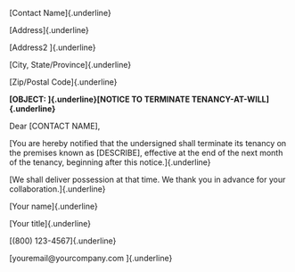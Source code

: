 [Contact Name]{.underline}

[Address]{.underline}

[Address2 ]{.underline}

[City, State/Province]{.underline}

[Zip/Postal Code]{.underline}

**[OBJECT: ]{.underline}[NOTICE TO TERMINATE
TENANCY-AT-WILL]{.underline}**

Dear \[CONTACT NAME\],

[You are hereby notified that the undersigned shall terminate its
tenancy on the premises known as \[DESCRIBE\], effective at the end of
the next month of the tenancy, beginning after this notice.]{.underline}

[We shall deliver possession at that time. We thank you in advance for
your collaboration.]{.underline}

[Your name]{.underline}

[Your title]{.underline}

[(800) 123-4567]{.underline}

[youremail\@yourcompany.com ]{.underline}
